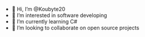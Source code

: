 - 👋 Hi, I’m @Koubyte20
- 👀 I’m interested in software developing
- 🌱 I’m currently learning C#
- 💞️ I’m looking to collaborate on open source projects
